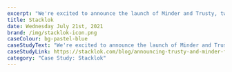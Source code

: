 ```yaml
---
excerpt: "We're excited to announce the launch of Minder and Trusty, two free-to-use tools that build on the power of the open source project Sigstore..."
title: Stacklok
date: Wednesday July 21st, 2021
brand: /img/stacklok-icon.png
caseColour: bg-pastel-blue
caseStudyText: "We're excited to announce the launch of Minder and Trusty, two free-to-use tools that build on the power of the open source project Sigstore..."
caseStudyLink: https://stacklok.com/blog/announcing-trusty-and-minder-free-to-use-tools-to-help-developers-and-open-source-communities-build-safer-software
category: "Case Study: Stacklok"
---
```

